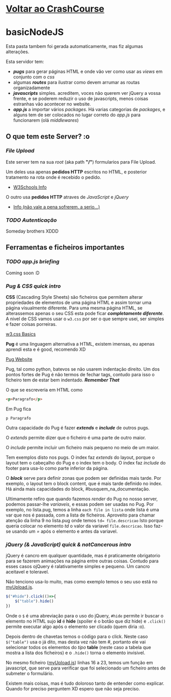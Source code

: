 # [Voltar ao CrashCourse](../crash.md)

# basicNodeJS
Esta pasta tambem foi gerada automaticamente, mas fiz algumas alterações.

Esta servidor tem:
* ***pugs*** para gerar páginas HTML e onde vão ver como usar as *views* em conjunto com o *css*
* algumas ***routes*** para ilustrar como devem arrumar as routas organizadamente
* ***javascripts*** simples. acreditem, voces não querem ver jQuery a vossa frente, e se poderem reduzir o uso de javascripts, menos coisas estranhas vão acontecer no website.
* ***app.js*** a importar vários *packages*. Há varias categorias de *packages*, e alguns tem de ser colocados no lugar correto do *app.js* para funcionarem (olá *middlewares*)

## O que tem este Server? :o

### *File Upload*
Este server tem na sua *root* (aka path **"/"**) formularios para File Upload.

Um deles usa apenas **pedidos HTTP** escritos no HTML, e posterior tratamento na rota onde é recebido o pedido.
* [W3Schools Info](https://www.w3schools.com/html/html_forms.asp)

O outro usa **pedidos HTTP** atraves de *JavaScript* e *jQuery*
* [Info (não vale a pena sofrerem. a serio...)](https://medium.freecodecamp.org/here-is-the-most-popular-ways-to-make-an-http-request-in-javascript-954ce8c95aaa)

### *TODO Autenticação*

Someday brothers XDDD

## Ferramentas e ficheiros importantes

### *TODO app.js briefing*

Coming soon :D

### *Pug & CSS quick intro*
**CSS** (Cascading Style Sheets) são ficheiros que permitem alterar propriedades de elementos de uma página HTML e assim tornar uma página visualmente diferente. Para uma mesma página HTML, se alterassemos apenas o seu CSS esta pode ficar ***completamente diferente***. A nivel de CSS vamos usar o `w3.css` por ser o que sempre usei, ser simples e fazer coisas porreiras.

[w3.css Basics](https://www.w3schools.com/w3css/)

**Pug** é uma linguagem alternativa a HTML, existem imensas, eu apenas aprendi esta e é good, recomendo XD

[Pug Website](https://pugjs.org/api/getting-started.html)

Pug, tal como python, batevos se não usarem indentação direito.
Um dos pontos fortes de Pug é não termos de fechar tags, contudo para isso o ficheiro tem de estar bem indentado. ***Remember That***

O que se escreveria em HTML como
``` html
<p>Paragrafo</p>
```
Em Pug fica
``` pug
p Paragrafo
```
Outra capacidade do Pug é fazer ***extends*** e ***include*** de outros pugs.

O *extends* permite dizer que o ficheiro é uma parte de outro maior.

O *include* permite incluir um ficheiro mais pequeno no meio de um maior.

Tem exemplos disto nos pugs. O index faz *extends* do layout, porque o layout tem o cabeçalho do Pug e o index tem o body. O index faz *include* do footer para usa-lo como parte inferior da página.

O ***block*** serve para definir zonas que podem ser definidas mais tarde. Por exemplo, o layout tem o block content, que é mais tarde definido no index. Há ainda mais capacidades do block, #busquem_na_documentação.

Ultimamente refiro que quando fazemos *render* do Pug no nosso server, podemos passar-lhe *variaveis*, e essas podem ser usadas no Pug. Por exemplo, no lista.pug, temos a linha `each file in lista` onde lista é uma var que nos é passada, com a lista de ficheiros.
Aproveito para chamar atenção da linha 9 no lista.pug onde temos `td= file.descricao`
Isto porque queria colocar no elemento *td* o valor da variavel `file.descricao`. Isso faz-se usando um *=* após o elemento e antes da variavel.

### *jQuery (& JavaScript) quick & notCancerous intro*
jQuery é cancro em qualquer quantidade, mas é praticamente obrigatorio para se fazerem animações na página entre outras coisas.
Contudo para esses casos ojQuery é ralativamente simples e pequeno. Um cancro aceitavel e toleravel.

Não tenciono usa-lo muito, mas como exemplo temos o seu uso está no [myUpload.js](public/javascripts/myUpload.js).
``` js
$("#hide").click(()=>{
    $("table").hide()
})
```
Onde o `$` é uma abreviação para o uso do jQuery, `#hide` permite ir buscar o elemento no HTML sujo **id** é **hide** (spoiler é o botão que diz hide) e `.click()` permite executar algo após o elemento ser clicado (quem diria :o).

Depois dentro de chavetas temos o código para o click. Neste caso `$("table")` usa o já dito, mas desta vez não tem #, portanto ele vai selecionar todos os elementos do *tipo* **table** (neste caso a tabela que mostra a lista dos ficheiros) e o `.hide()` torna o elemento invisivel.

No mesmo ficheiro ([myUpload.js](public/javascripts/myUpload.js)) linhas 16 a 23, temos um função em javascript, que serve para verificar que foi selecionado um ficheiro antes de submeter o formulário.

Existem mais coisas, mas é tudo doloroso tanto de entender como explicar. Quando for preciso perguntem XD espero que não seja preciso.
